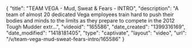 {
    "title": "TEAM VEGA - Mud, Sweat & Fears - INTRO",
    "description": "A team of almost 20 dedicated Vega employees train hard to push their bodies and minds to the limits as they prepare to compete in the 2012 Tough Mudder extr...",
    "videoid": "165586",
    "date_created": "1399316169",
    "date_modified": "1418181405",
    "type": "captivate",
    "layout": "video",
    "url": "\/v\/team-vega-mud-sweat-fears-intro\/165586"
}
